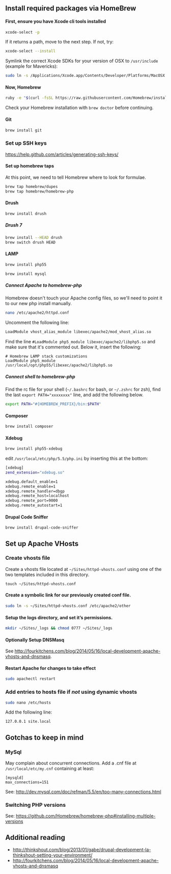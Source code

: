 
## Install required packages via HomeBrew

#### First, ensure you have Xcode cli tools installed
```bash
xcode-select -p
```

If it returns a path, move to the next step. If not, try:
```bash
xcode-select --install
``` 

Symlink the correct Xcode SDKs for your version of OSX to ```/usr/include``` (example for Mavericks):
```bash
sudo ln -s /Applications/Xcode.app/Contents/Developer/Platforms/MacOSX.platform/Developer/SDKs/MacOSX10.9.sdk/usr/include /usr/include
```

#### Now, Homebrew
```bash
ruby -e "$(curl -fsSL https://raw.githubusercontent.com/Homebrew/install/master/install)"
```

Check your Homebrew installation with ```brew doctor``` before continuing.

#### Git
```bash
brew install git
```

### Set up SSH keys
https://help.github.com/articles/generating-ssh-keys/

#### Set up homebrew taps

At this point, we need to tell Homebrew where to look for formulae.

```bash
brew tap homebrew/dupes
brew tap homebrew/homebrew-php
```

#### Drush
```bash
brew install drush
```

##### Drush 7
```bash
brew install --HEAD drush
brew switch drush HEAD
```

#### LAMP
```bash
brew install php55
```

```bash
brew install mysql
```

##### Connect Apache to homebrew-php

Homebrew doesn't touch your Apache config files, so we'll need to point it to our new php install manually.

```bash
nano /etc/apache2/httpd.conf
``` 

Uncomment the following line:
```bash
LoadModule vhost_alias_module libexec/apache2/mod_vhost_alias.so
```

Find the line ```#LoadModule php5_module libexec/apache2/libphp5.so``` and make sure that it's commented out.  Below it, insert the following:

```
# Homebrew LAMP stack customizations
LoadModule php5_module    /usr/local/opt/php55/libexec/apache2/libphp5.so
```

##### Connect shell to homebrew-php

Find the rc file for your shell (```~/.bashrc``` for bash, or ```~/.zshrc``` for zsh), find the last `export PATH="xxxxxxxx"` line, and add the following below.

```bash
export PATH="#{HOMEBREW_PREFIX}/bin:$PATH"
```

#### Composer
```bash
brew install composer
```

#### Xdebug
```bash
brew install php55-xdebug
```

edit `/usr/local/etc/php/5.5/php.ini` by inserting this at the bottom:
```bash
[xdebug]
zend_extension="xdebug.so"

xdebug.default_enable=1
xdebug.remote_enable=1
xdebug.remote_handler=dbgp
xdebug.remote_host=localhost
xdebug.remote_port=9000
xdebug.remote_autostart=1
```

#### Drupal Code Sniffer
```bash
brew install drupal-code-sniffer
```

## Set up Apache VHosts

### Create vhosts file

Create a vhosts file located at `~/Sites/httpd-vhosts.conf` using one of the two templates included in this directory.
```
touch ~/Sites/httpd-vhosts.conf
```

#### Create a symbolic link for our previously created conf file.

```bash
sudo ln -s ~/Sites/httpd-vhosts.conf /etc/apache2/other
```

#### Setup the logs directory, and set it’s permissions.

```bash
mkdir ~/Sites/_logs && chmod 0777 ~/Sites/_logs
```

#### Optionally Setup DNSMasq
See http://fourkitchens.com/blog/2014/05/16/local-development-apache-vhosts-and-dnsmasq.

#### Restart Apache for changes to take effect

```bash
sudo apachectl restart
```

### Add entries to hosts file if _not_ using dynamic vhosts

```bash
sudo nano /etc/hosts
```
Add the following line:

```bash
127.0.0.1 site.local
```

## Gotchas to keep in mind

### MySql
May complain about concurrent connections. Add a .cnf file at `/usr/local/etc/my.cnf` containing at least:

```
[mysqld]
max_connections=151
```
See: http://dev.mysql.com/doc/refman/5.5/en/too-many-connections.html

### Switching PHP versions

See: https://github.com/Homebrew/homebrew-php#installing-multiple-versions

## Additional reading
* http://thinkshout.com/blog/2013/01/gabe/drupal-development-la-thinkshout-setting-your-environment/
* http://fourkitchens.com/blog/2014/05/16/local-development-apache-vhosts-and-dnsmasq
